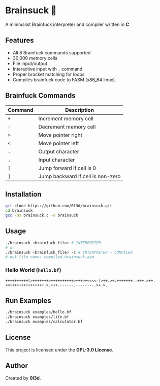 # Brainsuck 🧠

A minimalist Brainfuck interpreter and compiler written in **C**

## Features

- All 8 Brainfuck commands supported
- 30,000 memory cells
- File input/output
- Interactive input with `,` command
- Proper bracket matching for loops
- Compiles brainfuck code to FASM (x86_64 linux).

## Brainfuck Commands

| Command | Description                       |
| ------- | --------------------------------- |
| `+`     | Increment memory cell             |
| `-`     | Decrement memory cell             |
| `>`     | Move pointer right                |
| `<`     | Move pointer left                 |
| `.`     | Output character                  |
| `,`     | Input character                   |
| `[`     | Jump forward if cell is 0         |
| `]`     | Jump backward if cell is non-zero |

## Installation

```bash
git clone https://github.com/0l3d/brainsuck.git
cd brainsuck
gcc -Os brainsuck.c -o brainsuck
```

## Usage

```bash
./brainsuck <brainfuck_file> # INTERPRETER
# or
./brainsuck <brainfuck_file> -c # INTERPRETER + COMPILER
# out file name: compiled.brainsuck.asm
```

### Hello World (`hello.bf`)

```brainfuck
++++++++++[>+++++++>++++++++++>+++>+<<<<-]>++.>+.+++++++..+++.>++.<<+++++++++++++++.>.+++.------.--------.>+.>.
```

## Run Examples

```bash
./brainsuck examples/hello.bf
./brainsuck examples/life.bf
./brainsuck examples/calculator.bf
```

## License

This project is licensed under the **GPL-3.0 License**.

## Author

Created by **0l3d**.
